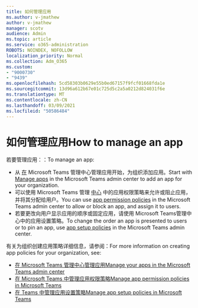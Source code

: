 ```yaml
---
title: 如何管理应用
ms.author: v-jmathew
author: v-jmathew
manager: scotv
audience: Admin
ms.topic: article
ms.service: o365-administration
ROBOTS: NOINDEX, NOFOLLOW
localization_priority: Normal
ms.collection: Adm_O365
ms.custom:
- "9000730"
- "9439"
ms.openlocfilehash: 5cd58303b0629e55b0ed67157f9fcf01668fda1e
ms.sourcegitcommit: 13d96a612b67e01c725d5c2a5a0212d824031f6e
ms.translationtype: MT
ms.contentlocale: zh-CN
ms.lasthandoff: 03/09/2021
ms.locfileid: "50586484"
---
```

# <a name="how-to-manage-an-app"></a><span data-ttu-id="a6b52-102">如何管理应用</span><span class="sxs-lookup"><span data-stu-id="a6b52-102">How to manage an app</span></span>

<span data-ttu-id="a6b52-103">若要管理应用：：</span><span class="sxs-lookup"><span data-stu-id="a6b52-103">To manage an app:</span></span>

- <span data-ttu-id="a6b52-104">从 [在](https://admin.teams.microsoft.com/policies/manage-apps) Microsoft Teams 管理中心管理应用开始，为组织添加应用。</span><span class="sxs-lookup"><span data-stu-id="a6b52-104">Start with [Manage apps](https://admin.teams.microsoft.com/policies/manage-apps) in the Microsoft Teams admin center to add an app for your organization.</span></span>
- <span data-ttu-id="a6b52-105">可以使用 Microsoft Teams 管理 [中心](https://admin.teams.microsoft.com/policies/app-permission) 中的应用权限策略来允许或阻止应用，并将其分配给用户。</span><span class="sxs-lookup"><span data-stu-id="a6b52-105">You can use [app permission policies](https://admin.teams.microsoft.com/policies/app-permission) in the Microsoft Teams admin center to allow or block an app, and assign it to users.</span></span>
- <span data-ttu-id="a6b52-106">若要更改向用户显示应用的顺序或固定应用，请使用 Microsoft Teams[](https://admin.teams.microsoft.com/policies/app-setup)管理中心中的应用设置策略。</span><span class="sxs-lookup"><span data-stu-id="a6b52-106">To change the order an app is presented to users or to pin an app, use [app setup policies](https://admin.teams.microsoft.com/policies/app-setup) in the Microsoft Teams admin center.</span></span>

<span data-ttu-id="a6b52-107">有关为组织创建应用策略详细信息，请参阅：</span><span class="sxs-lookup"><span data-stu-id="a6b52-107">For more information on creating app policies for your organization, see:</span></span>

- [<span data-ttu-id="a6b52-108">在 Microsoft Teams 管理中心管理应用</span><span class="sxs-lookup"><span data-stu-id="a6b52-108">Manage your apps in the Microsoft Teams admin center</span></span>](https://docs.microsoft.com/MicrosoftTeams/manage-apps)
- [<span data-ttu-id="a6b52-109">在 Microsoft Teams 中管理应用权限策略</span><span class="sxs-lookup"><span data-stu-id="a6b52-109">Manage app permission policies in Microsoft Teams</span></span>](https://docs.microsoft.com/microsoftteams/teams-app-permission-policies)
- [<span data-ttu-id="a6b52-110">在 Teams 中管理应用设置策略</span><span class="sxs-lookup"><span data-stu-id="a6b52-110">Manage app setup policies in Microsoft Teams</span></span>](https://docs.microsoft.com/microsoftteams/teams-app-setup-policies)
